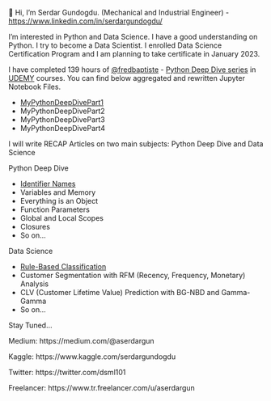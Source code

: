 👋 Hi, I’m Serdar Gundogdu. (Mechanical and Industrial Engineer) - https://www.linkedin.com/in/serdargundogdu/
<p>I’m interested in Python and Data Science. I have a good understanding on Python. I try to become a Data Scientist. I enrolled Data Science Certification Program and I am planning to take certificate in January 2023.

I have completed 139 hours of [@fredbaptiste](https://github.com/fbaptiste) - [Python Deep Dive series](https://github.com/aserdargun/python-deepdive) in [UDEMY](https://www.udemy.com/courses/search/?src=ukw&q=%22fred+baptiste%22) courses. You can find below aggregated and rewritten Jupyter Notebook Files.
  * [MyPythonDeepDivePart1](https://github.com/aserdargun/aserdargun/blob/main/MyPythonDeepDivePart1.ipynb)
  * MyPythonDeepDivePart2
  * MyPythonDeepDivePart3
  * MyPythonDeepDivePart4
<p>I will write RECAP Articles on two main subjects: Python Deep Dive and Data Science
<p> Python Deep Dive
  
  * [Identifier Names](https://medium.com/@aserdargun/python-deep-dive-identifier-names-92ec00a35b0a)
  * Variables and Memory
  * Everything is an Object
  * Function Parameters
  * Global and Local Scopes
  * Closures
  * So on...
  <p> Data Science
    
  * [Rule-Based Classification](https://medium.com/@aserdargun/data-science-rule-based-classification-potential-customer-revenue-calculation-with-pandas-most-593b3ad5602)
  * Customer Segmentation with RFM (Recency, Frequency, Monetary) Analysis
  * CLV (Customer Lifetime Value) Prediction with BG-NBD and Gamma-Gamma
  * So on...
<p>Stay Tuned...

<p>Medium: https://medium.com/@aserdargun
<p>Kaggle: https://www.kaggle.com/serdargundogdu
<p>Twitter: https://twitter.com/dsml101
<p>Freelancer: https://www.tr.freelancer.com/u/aserdargun
<!---
aserdargun/aserdargun is a ✨ special ✨ repository because its `README.md` (this file) appears on your GitHub profile.
You can click the Preview link to take a look at your changes.
--->
